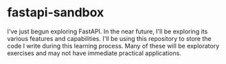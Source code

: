 # fastapi-sandbox
I've just begun exploring FastAPI. In the near future, I'll be exploring its various features and capabilities. I'll be using this repository to store the code I write during this learning process. Many of these will be exploratory exercises and may not have immediate practical applications.
